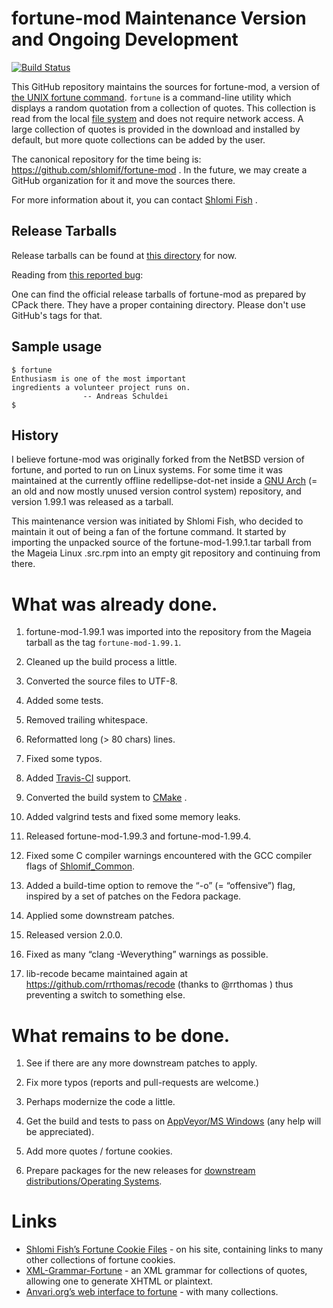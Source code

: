 # fortune-mod Maintenance Version and Ongoing Development

[![Build Status](https://travis-ci.org/shlomif/fortune-mod.svg?branch=master)](https://travis-ci.org/shlomif/fortune-mod)

This GitHub repository maintains the sources for fortune-mod, a
version of
[the UNIX fortune command](https://en.wikipedia.org/wiki/Fortune_%28Unix%29).
`fortune` is a command-line utility which displays a random quotation from a
collection of quotes. This collection is read from the local [file system](https://en.wikipedia.org/wiki/File_system)
and does not require network access. A large collection of quotes is provided in
the download and installed by default, but more quote collections can be added
by the user.

The canonical repository for the time being is:
https://github.com/shlomif/fortune-mod . In the future, we may create a GitHub
organization for it and move the sources there.

For more information about it, you can contact
[Shlomi Fish](https://www.shlomifish.org/) .

## Release Tarballs

Release tarballs can be found at [this directory](https://www.shlomifish.org/open-source/projects/fortune-mod/arcs/)
for now.

Reading from [this reported bug](https://github.com/shlomif/fortune-mod/issues/10):

One can find the official release tarballs of fortune-mod as prepared by CPack
there. They have a proper containing directory. Please don't use GitHub's tags
for that.

## Sample usage

```
$ fortune
Enthusiasm is one of the most important
ingredients a volunteer project runs on.
                -- Andreas Schuldei
$
```

## History

I believe fortune-mod was originally forked from the NetBSD version of
fortune, and ported to run on Linux systems. For some time it was maintained
at the currently offline redellipse-dot-net inside a
[GNU Arch](http://en.wikipedia.org/wiki/GNU_arch) (= an old and now mostly
unused version control system) repository, and version 1.99.1 was released as
a tarball.

This maintenance version was initiated by Shlomi Fish, who decided to maintain
it out of being a fan of the fortune command. It started by importing the
unpacked source of the fortune-mod-1.99.1.tar tarball from the Mageia Linux
.src.rpm into an empty git repository and continuing from there.

# What was already done.

1. fortune-mod-1.99.1 was imported into the repository from the Mageia tarball
as the tag <code>fortune-mod-1.99.1</code>.

2. Cleaned up the build process a little.

3. Converted the source files to UTF-8.

4. Added some tests.

5. Removed trailing whitespace.

6. Reformatted long (> 80 chars) lines.

7. Fixed some typos.

8. Added [Travis-CI](https://travis-ci.org/) support.

9. Converted the build system to [CMake](https://en.wikipedia.org/wiki/CMake) .

10. Added valgrind tests and fixed some memory leaks.

11. Released fortune-mod-1.99.3 and fortune-mod-1.99.4.

12. Fixed some C compiler warnings encountered with the GCC compiler flags of
[Shlomif_Common](https://bitbucket.org/shlomif/shlomif-cmake-modules/overview).

13. Added a build-time option to remove the “-o” (= “offensive”) flag, inspired
by a set of patches on the Fedora package.

14. Applied some downstream patches.

15. Released version 2.0.0.

16. Fixed as many “clang -Weverything” warnings as possible.

17. lib-recode became maintained again at https://github.com/rrthomas/recode
(thanks to @rrthomas ) thus preventing a switch to something else.

# What remains to be done.

1. See if there are any more downstream patches to apply.

2. Fix more typos (reports and pull-requests are welcome.)

3. Perhaps modernize the code a little.

4. Get the build and tests to pass on [AppVeyor/MS Windows](https://ci.appveyor.com/project/shlomif/fortune-mod)
(any help will be appreciated).

5. Add more quotes / fortune cookies.

6. Prepare packages for the new releases for [downstream distributions/Operating Systems](https://pkgs.org/download/fortune-mod).

# Links

* [Shlomi Fish’s Fortune Cookie Files](https://www.shlomifish.org/humour/fortunes/) - on his site, containing links to many other collections of fortune cookies.
* [XML-Grammar-Fortune](https://web-cpan.shlomifish.org/modules/XML-Grammar-Fortune/) - an XML grammar for collections of quotes, allowing one to generate XHTML or plaintext.
* [Anvari.org’s web interface to fortune](http://www.anvari.org/fortune/) - with
many collections.
